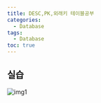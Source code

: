 ```yaml
---
title: DESC,PK,외래키 테이블공부
categories:
  - Database
tags:
  - Database
toc: true
---
```



## 실습
![img1](./images/../../../../assets/images/d35.JPG)

